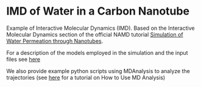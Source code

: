 # IMD of Water in a Carbon Nanotube
Example of Interactive Molecular Dynamics (IMD).
Based on the Interactive Molecular Dynamics section of the official NAMD tutorial [Simulation of Water Permeation through Nanotubes](https://www.ks.uiuc.edu/Training/Tutorials/#nanotubes).

For a description of the models employed in the simulation and the input files see [here](https://saco.csic.es/index.php/s/rKXPoQZpNdrYRNZ)

We also provide example python scripts using MDAnalysis to analyze the trajectories (see [here](https://userguide.mdanalysis.org/stable/examples/quickstart.html) for a tutorial on How to Use MD Analysis)
